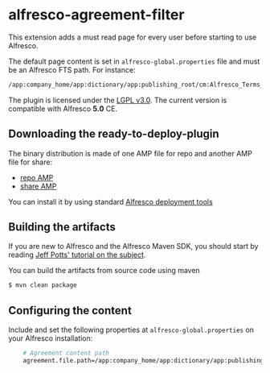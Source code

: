 alfresco-agreement-filter
=========================

This extension adds a must read page for every user before starting to use Alfresco.

The default page content is set in ```alfresco-global.properties``` file and must be an Alfresco FTS path. For instance:
```sh
/app:company_home/app:dictionary/app:publishing_root/cm:Alfresco_Terms_Of_Use.pdf
```

The plugin is licensed under the [LGPL v3.0](http://www.gnu.org/licenses/lgpl-3.0.html). The current version is compatible with Alfresco **5.0** CE.

Downloading the ready-to-deploy-plugin
--------------------------------------
The binary distribution is made of one AMP file for repo and another AMP file for share:

* [repo AMP](https://github.com/keensoft/alfresco-agreement-filter/blob/master/agreement-filter-repo/target/agreement-filter-repo-1.0.0.amp?raw=true)
* [share AMP](https://github.com/keensoft/alfresco-agreement-filter/blob/master/agreement-filter-share/target/agreement-filter-share-1.0.0.amp?raw=true)

You can install it by using standard [Alfresco deployment tools](http://docs.alfresco.com/community/tasks/dev-extensions-tutorials-simple-module-install-amp.html)

Building the artifacts
----------------------
If you are new to Alfresco and the Alfresco Maven SDK, you should start by reading [Jeff Potts' tutorial on the subject](http://ecmarchitect.com/alfresco-developer-series-tutorials/maven-sdk/tutorial/tutorial.html).

You can build the artifacts from source code using maven
```sh
$ mvn clean package
```

Configuring the content
-----------------------
Include and set the following properties at ```alfresco-global.properties``` on your Alfresco installation:
```sh
	# Agreement content path
	agreement.file.path=/app:company_home/app:dictionary/app:publishing_root/cm:Alfresco_Terms_Of_Use.pdf
```